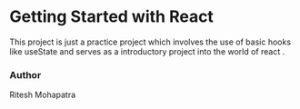 # Getting Started with React
This project is just a practice project which involves the use of basic hooks like useState and serves as a introductory project into the world of react .

### Author
Ritesh Mohapatra
